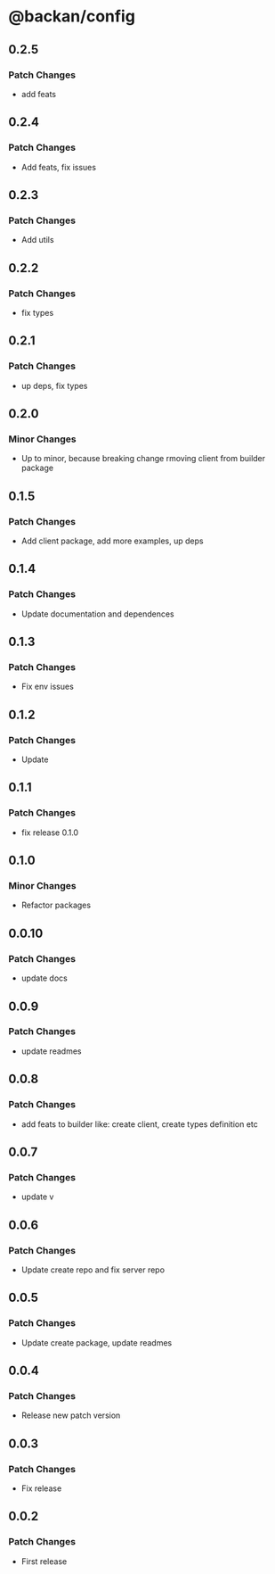 # @backan/config

## 0.2.5

### Patch Changes

- add feats

## 0.2.4

### Patch Changes

- Add feats, fix issues

## 0.2.3

### Patch Changes

- Add utils

## 0.2.2

### Patch Changes

- fix types

## 0.2.1

### Patch Changes

- up deps, fix types

## 0.2.0

### Minor Changes

- Up to minor, because breaking change rmoving client from builder package

## 0.1.5

### Patch Changes

- Add client package, add more examples, up deps

## 0.1.4

### Patch Changes

- Update documentation and dependences

## 0.1.3

### Patch Changes

- Fix env issues

## 0.1.2

### Patch Changes

- Update

## 0.1.1

### Patch Changes

- fix release 0.1.0

## 0.1.0

### Minor Changes

- Refactor packages

## 0.0.10

### Patch Changes

- update docs

## 0.0.9

### Patch Changes

- update readmes

## 0.0.8

### Patch Changes

- add feats to builder like: create client, create types definition etc

## 0.0.7

### Patch Changes

- update v

## 0.0.6

### Patch Changes

- Update create repo and fix server repo

## 0.0.5

### Patch Changes

- Update create package, update readmes

## 0.0.4

### Patch Changes

- Release new patch version

## 0.0.3

### Patch Changes

- Fix release

## 0.0.2

### Patch Changes

- First release
